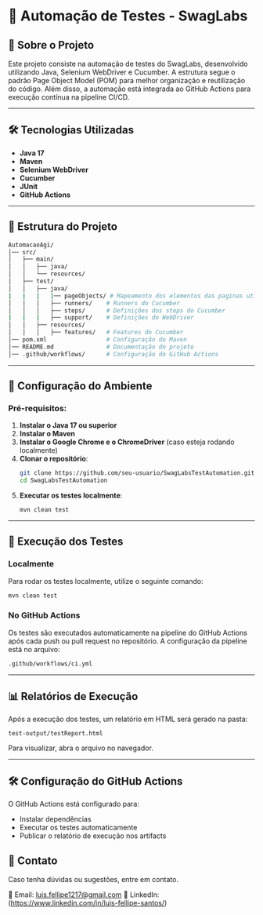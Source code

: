 # 🚀 Automação de Testes - SwagLabs

## 📌 Sobre o Projeto
Este projeto consiste na automação de testes do SwagLabs, desenvolvido utilizando Java, Selenium WebDriver e Cucumber. A estrutura segue o padrão Page Object Model (POM) para melhor organização e reutilização do código. Além disso, a automação está integrada ao GitHub Actions para execução contínua na pipeline CI/CD.

---

## 🛠️ Tecnologias Utilizadas
- **Java 17**
- **Maven**
- **Selenium WebDriver**
- **Cucumber**
- **JUnit**
- **GitHub Actions**

---

## 📂 Estrutura do Projeto
```bash
AutomacaoAgi/
│── src/
│   ├── main/
│   │   ├── java/
│   │   └── resources/     
│   ├── test/
│   │   ├── java/
|   |   |   |── pageObjects/ # Mapeamento dos elementos das paginas utilizadas na automação
│   │   │   ├── runners/    # Runners do Cucumber
│   │   │   ├── steps/      # Definições dos steps do Cucumber
|   |   |   ├── support/    # Definições do WebDriver
│   │   ├── resources/
│   │   │   ├── features/   # Features do Cucumber
│── pom.xml                 # Configuração do Maven
│── README.md               # Documentação do projeto
│── .github/workflows/      # Configuração do GitHub Actions
```

---

## 🔧 Configuração do Ambiente
### **Pré-requisitos:**
1. **Instalar o Java 17 ou superior**
2. **Instalar o Maven**
3. **Instalar o Google Chrome e o ChromeDriver** (caso esteja rodando localmente)
4. **Clonar o repositório**:
   ```bash
   git clone https://github.com/seu-usuario/SwagLabsTestAutomation.git
   cd SwagLabsTestAutomation
   ```
5. **Executar os testes localmente**:
   ```bash
   mvn clean test
   ```

---

## 🚀 Execução dos Testes
### **Localmente**
Para rodar os testes localmente, utilize o seguinte comando:
```bash
mvn clean test
```

### **No GitHub Actions**

Os testes são executados automaticamente na pipeline do GitHub Actions após cada push ou pull request no repositório.
A configuração da pipeline está no arquivo:
```bash
.github/workflows/ci.yml
```
---

## 📊 Relatórios de Execução
Após a execução dos testes, um relatório em HTML será gerado na pasta:
```
test-output/testReport.html
```
Para visualizar, abra o arquivo no navegador.

---

## 🛠️ Configuração do GitHub Actions

O GitHub Actions está configurado para:
- Instalar dependências
- Executar os testes automaticamente
- Publicar o relatório de execução nos artifacts
  
## 📌 Contato
Caso tenha dúvidas ou sugestões, entre em contato.

📧 Email: luis.fellipe1217@gmail.com
📌 LinkedIn: (https://www.linkedin.com/in/luis-fellipe-santos/)

